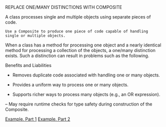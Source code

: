 REPLACE ONE/MANY DISTINCTIONS WITH COMPOSITE

A class processes single and multiple objects using separate pieces of code.

`Use a Composite to produce one piece of code capable of handling single or multiple objects.`

When a class has a method for processing one object and a nearly identical method for processing a collection of the objects, a one/many distinction exists. Such a distinction can result in problems such as the following.

Benefits and Liabilities

+  Removes duplicate code associated with handling one or many objects.

+  Provides a uniform way to process one or many objects.

+  Supports richer ways to process many objects (e.g., an OR expression).

–  May require runtime checks for type safety during construction of the Composite.


[Example. Part 1](https://github.com/gunya/refactoring/pull/15/files)
[Example. Part 2](https://github.com/gunya/refactoring/pull/16/files)
